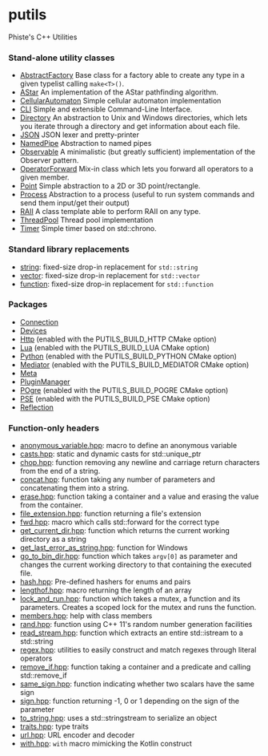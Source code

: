 # putils
Phiste's C++ Utilities


### Stand-alone utility classes

* [AbstractFactory](AbstractFactory.md) Base class for a factory able to create any type in a given typelist calling ``make<T>()``.
* [AStar](AStar.md) An implementation of the AStar pathfinding algorithm.
* [CellularAutomaton](CellularAutomaton.md) Simple cellular automaton implementation
* [CLI](CLI.md) Simple and extensible Command-Line Interface.
* [Directory](Directory.md) An abstraction to Unix and Windows directories, which lets you iterate through a directory and get information about each file.
* [JSON](json.md) JSON lexer and pretty-printer
* [NamedPipe](NamedPipe.md) Abstraction to named pipes
* [Observable](Observable.md) A minimalistic (but greatly sufficient) implementation of the Observer pattern.
* [OperatorForward](OperatorForwarder.md) Mix-in class which lets you forward all operators to a given member.
* [Point](Point.md) Simple abstraction to a 2D or 3D point/rectangle.
* [Process](Process.md) Abstraction to a process (useful to run system commands and send them input/get their output)
* [RAII](RAII.md) A class template able to perform RAII on any type.
* [ThreadPool](ThreadPool.hpp) Thread pool implementation
* [Timer](Timer.md) Simple timer based on std::chrono.

### Standard library replacements

* [string](string.hpp): fixed-size drop-in replacement for `std::string`
* [vector](vector.hpp): fixed-size drop-in replacement for `std::vector`
* [function](function.hpp): fixed-size drop-in replacement for `std::function`

### Packages

* [Connection](connection/README.md)
* [Devices](devices/README.md)
* [Http](http/README.md) (enabled with the PUTILS_BUILD_HTTP CMake option)
* [Lua](lua/README.md) (enabled with the PUTILS_BUILD_LUA CMake option)
* [Python](python/README.md) (enabled with the PUTILS_BUILD_PYTHON CMake option)
* [Mediator](mediator/README.md) (enabled with the PUTILS_BUILD_MEDIATOR CMake option)
* [Meta](meta/README.md)
* [PluginManager](pluginManager/README.md)
* [POgre](pogre/README.md) (enabled with the PUTILS_BUILD_POGRE CMake option)
* [PSE](pse/README.md) (enabled with the PUTILS_BUILD_PSE CMake option)
* [Reflection](reflection/README.md)

### Function-only headers

* [anonymous_variable.hpp](anonymous_variable.hpp): macro to define an anonymous variable
* [casts.hpp](casts.hpp): static and dynamic casts for std::unique_ptr
* [chop.hpp](chop.hpp): function removing any newline and carriage return characters from the end of a string.
* [concat.hpp](concat.hpp): function taking any number of parameters and concatenating them into a string.
* [erase.hpp](erase.hpp): function taking a container and a value and erasing the value from the container.
* [file_extension.hpp](file_extension.hpp): function returning a file's extension
* [fwd.hpp](fwd.hpp): macro which calls std::forward for the correct type
* [get_current_dir.hpp](get_current_dir.hpp): function which returns the current working directory as a string
* [get_last_error_as_string.hpp](get_last_error_as_string.hpp): function for Windows
* [go_to_bin_dir.hpp](go_to_bin_dir.hpp): function which takes `argv[0]` as parameter and changes the current working directory to that containing the executed file.
* [hash.hpp](hash.hpp): Pre-defined hashers for enums and pairs
* [lengthof.hpp](lengthof.hpp): macro returning the length of an array
* [lock_and_run.hpp](lock_and_run.hpp): function which takes a mutex, a function and its parameters. Creates a scoped lock for the mutex and runs the function.
* [members.hpp](members.hpp): help with class members
* [rand.hpp](rand.hpp): function using C++ 11's random number generation facilities
* [read_stream.hpp](read_stream.hpp): function which extracts an entire std::istream to a std::string
* [regex.hpp](regex.hpp): utilities to easily construct and match regexes through literal operators
* [remove_if.hpp](remove_if.hpp): function taking a container and a predicate and calling std::remove_if
* [same_sign.hpp](same_sign.hpp): function indicating whether two scalars have the same sign
* [sign.hpp](sign.hpp): function returning -1, 0 or 1 depending on the sign of the parameter
* [to_string.hpp](to_string.hpp): uses a std::stringstream to serialize an object
* [traits.hpp](traits.hpp): type traits
* [url.hpp](url.hpp): URL encoder and decoder
* [with.hpp](with.hpp): `with` macro mimicking the Kotlin construct
